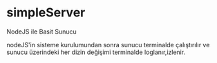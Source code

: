 # simpleServer
NodeJS ile Basit Sunucu

nodeJS'in sisteme kurulumundan sonra sunucu terminalde çalıştırılır ve sunucu üzerindeki her dizin değişimi terminalde loglanır,izlenir.
